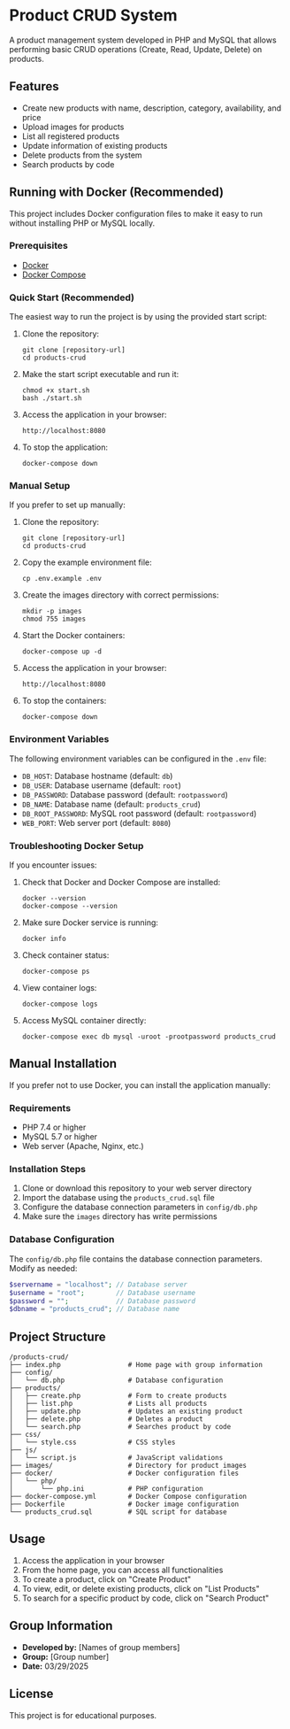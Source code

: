 # Product CRUD System

A product management system developed in PHP and MySQL that allows performing basic CRUD operations (Create, Read, Update, Delete) on products.

## Features

- Create new products with name, description, category, availability, and price
- Upload images for products
- List all registered products
- Update information of existing products
- Delete products from the system
- Search products by code

## Running with Docker (Recommended)

This project includes Docker configuration files to make it easy to run without installing PHP or MySQL locally.

### Prerequisites

- [Docker](https://docs.docker.com/get-docker/)
- [Docker Compose](https://docs.docker.com/compose/install/)

### Quick Start (Recommended)

The easiest way to run the project is by using the provided start script:

1. Clone the repository:
   ```
   git clone [repository-url]
   cd products-crud
   ```

2. Make the start script executable and run it:
   ```
   chmod +x start.sh
   bash ./start.sh
   ```

3. Access the application in your browser:
   ```
   http://localhost:8080
   ```

4. To stop the application:
   ```
   docker-compose down
   ```

### Manual Setup

If you prefer to set up manually:

1. Clone the repository:
   ```
   git clone [repository-url]
   cd products-crud
   ```

2. Copy the example environment file:
   ```
   cp .env.example .env
   ```

3. Create the images directory with correct permissions:
   ```
   mkdir -p images
   chmod 755 images
   ```

4. Start the Docker containers:
   ```
   docker-compose up -d
   ```

5. Access the application in your browser:
   ```
   http://localhost:8080
   ```

6. To stop the containers:
   ```
   docker-compose down
   ```

### Environment Variables

The following environment variables can be configured in the `.env` file:

- `DB_HOST`: Database hostname (default: `db`)
- `DB_USER`: Database username (default: `root`)
- `DB_PASSWORD`: Database password (default: `rootpassword`)
- `DB_NAME`: Database name (default: `products_crud`)
- `DB_ROOT_PASSWORD`: MySQL root password (default: `rootpassword`)
- `WEB_PORT`: Web server port (default: `8080`)

### Troubleshooting Docker Setup

If you encounter issues:

1. Check that Docker and Docker Compose are installed:
   ```
   docker --version
   docker-compose --version
   ```

2. Make sure Docker service is running:
   ```
   docker info
   ```

3. Check container status:
   ```
   docker-compose ps
   ```

4. View container logs:
   ```
   docker-compose logs
   ```

5. Access MySQL container directly:
   ```
   docker-compose exec db mysql -uroot -prootpassword products_crud
   ```

## Manual Installation

If you prefer not to use Docker, you can install the application manually:

### Requirements

- PHP 7.4 or higher
- MySQL 5.7 or higher
- Web server (Apache, Nginx, etc.)

### Installation Steps

1. Clone or download this repository to your web server directory
2. Import the database using the `products_crud.sql` file
3. Configure the database connection parameters in `config/db.php`
4. Make sure the `images` directory has write permissions

### Database Configuration

The `config/db.php` file contains the database connection parameters. Modify as needed:

```php
$servername = "localhost"; // Database server
$username = "root";        // Database username
$password = "";            // Database password
$dbname = "products_crud"; // Database name
```

## Project Structure

```
/products-crud/
├── index.php                 # Home page with group information
├── config/
│   └── db.php                # Database configuration
├── products/
│   ├── create.php            # Form to create products
│   ├── list.php              # Lists all products
│   ├── update.php            # Updates an existing product
│   ├── delete.php            # Deletes a product
│   └── search.php            # Searches product by code
├── css/
│   └── style.css             # CSS styles
├── js/
│   └── script.js             # JavaScript validations
├── images/                   # Directory for product images
├── docker/                   # Docker configuration files
│   └── php/
│       └── php.ini           # PHP configuration
├── docker-compose.yml        # Docker Compose configuration
├── Dockerfile                # Docker image configuration
└── products_crud.sql         # SQL script for database
```

## Usage

1. Access the application in your browser
2. From the home page, you can access all functionalities
3. To create a product, click on "Create Product"
4. To view, edit, or delete existing products, click on "List Products"
5. To search for a specific product by code, click on "Search Product"

## Group Information

- **Developed by:** [Names of group members]
- **Group:** [Group number]
- **Date:** 03/29/2025

## License

This project is for educational purposes. 